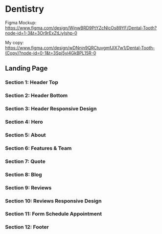 # Dentistry

Figma Mockup: <https://www.figma.com/design/WjnwBRD9PtYZcNIcOs89YF/Dental-Tooth?node-id=1-3&t=3Or9rExZtLiyIshp-0>

My copy: <https://www.figma.com/design/wDNnjn9QRCtuvgmfJIX7w1/Dental-Tooth-(Copy)?node-id=0-1&t=3Spj5yi4GkBPL15R-0>

## Landing Page

### Section 1: Header Top

### Section 2: Header Bottom

### Section 3: Header Responsive Design

### Section 4: Hero

### Section 5: About

### Section 6: Features & Team

### Section 7: Quote

### Section 8: Blog

### Section 9: Reviews

### Section 10: Reviews Responsive Design

### Section 11: Form Schedule Appointment

### Section 12: Footer
